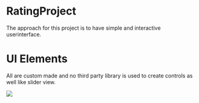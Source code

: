 # RatingProject
The approach for this project is to have simple and interactive userinterface. 

# UI Elements
All are custom made and no third party library is used to create controls as well like slider view.


![](Assets/Demo.gif)
